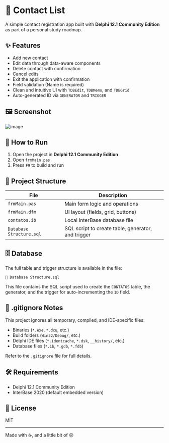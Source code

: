 # 🧮 Contact List

A simple contact registration app built with **Delphi 12.1 Community Edition** as part of a personal study roadmap.

## ✨ Features
- Add new contact
- Edit data through data-aware components
- Delete contact with confirmation
- Cancel edits
- Exit the application with confirmation
- Field validation (Name is required)
- Clean and intuitive UI with `TDBEdit`, `TDBMemo`, and `TDBGrid`
- Auto-generated ID via `GENERATOR` and `TRIGGER`

## 🖼️ Screenshot
![image](https://github.com/user-attachments/assets/253992e5-804b-40ef-8709-145293bd7517)


## 🚀 How to Run
1. Open the project in **Delphi 12.1 Community Edition**
2. Open `frmMain.pas`
3. Press `F9` to build and run

## 📁 Project Structure
| File | Description |
|------|-------------|
| `frmMain.pas` | Main form logic and operations |
| `frmMain.dfm` | UI layout (fields, grid, buttons) |
| `contatos.ib` | Local InterBase database file |
| `Database Structure.sql` | SQL script to create table, generator, and trigger |

## 🗄️ Database
The full table and trigger structure is available in the file:
```
📄 Database Structure.sql
```
This file contains the SQL script used to create the `CONTATOS` table, the generator, and the trigger for auto-incrementing the `ID` field.

## 📄 .gitignore Notes
This project ignores all temporary, compiled, and IDE-specific files:
- Binaries (`*.exe`, `*.dcu`, etc.)
- Build folders (`Win32/Debug/`, etc.)
- Delphi IDE files (`*.identcache`, `*.dsk`, `__history/`, etc.)
- Database files (`*.ib`, `*.gdb`, `*.fdb`)

Refer to the `.gitignore` file for full details.

## 🛠️ Requirements
- Delphi 12.1 Community Edition
- InterBase 2020 (default embedded version)

## 📃 License
MIT

---
Made with ☕, and a little bit of 🙃

